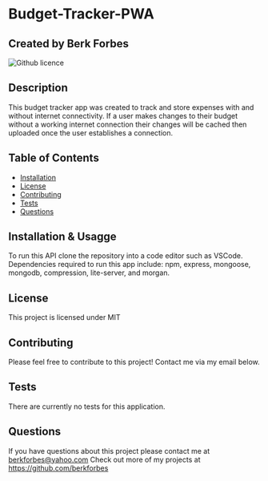# Budget-Tracker-PWA

## Created by Berk Forbes

![Github licence](https://img.shields.io/badge/license-MIT-blue.svg)
  
## Description
This budget tracker app was created to track and store expenses with and without internet connectivity. If a user makes changes to their budget without a working internet connection their changes will be cached then uploaded once the user establishes a connection.    

## Table of Contents
- [Installation](#installation)
- [License](#license)
- [Contributing](#contributions)
- [Tests](#tests)
- [Questions](#questions)
  

## Installation & Usagge
To run this API clone the repository into a code editor such as VSCode. Dependencies required to run this app include:
npm, express, mongoose, mongodb, compression, lite-server, and morgan. 

## License
This project is licensed under MIT

## Contributing
Please feel free to contribute to this project! Contact me via my email below. 

## Tests
There are currently no tests for this application. 

## Questions
If you have questions about this project please contact me at berkforbes@yahoo.com
Check out more of my projects at https://github.com/berkforbes
  
